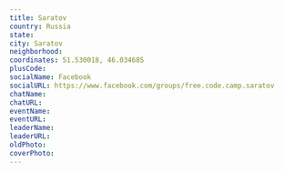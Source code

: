 ```yaml
---
title: Saratov
country: Russia
state: 
city: Saratov
neighborhood: 
coordinates: 51.530018, 46.034685
plusCode:
socialName: Facebook
socialURL: https://www.facebook.com/groups/free.code.camp.saratov
chatName:
chatURL:
eventName:
eventURL:
leaderName:
leaderURL:
oldPhoto: 
coverPhoto:
---
```


